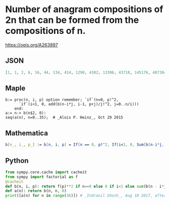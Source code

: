 # Number of anagram compositions of 2n that can be formed from the compositions of n\.
https://oeis.org/A263897
## JSON
```JSON
[1, 1, 2, 6, 16, 44, 134, 414, 1290, 4102, 13306, 43718, 145176, 487384, 1651154, 5636702, 19381392, 67074420, 233483430, 817106622, 2873589060, 10151255976, 36009769278, 128231072994, 458268615966, 1643227382022, 5910606009330, 21322486928518, 77132729929864]
```
## Maple
```Maple
b:= proc(n, i, p) option remember; `if`(n=0, p!^2,
      `if`(i<1, 0, add(b(n-i*j, i-1, p+j)/j!^2, j=0..n/i)))
    end:
a:= n-> b(n$2, 0):
seq(a(n), n=0..35);  # _Alois P. Heinz_, Oct 29 2015
```
## Mathematica
```Mathematica
b[n_, i_, p_] := b[n, i, p] = If[n == 0, p!^2, If[i<1, 0, Sum[b[n-i*j, i-1, p+j]/j!^2, {j, 0, n/i}]]]; a[n_] := b[n, n, 0]; Table[a[n], {n, 0, 35}] (* _Jean-François Alcover_, Nov 05 2015, after _Alois P. Heinz_ *)
```
## Python
```Python
from sympy.core.cache import cacheit
from sympy import factorial as f
@cacheit
def b(n, i, p): return f(p)**2 if n==0 else 0 if i<1 else sum(b(n - i*j, i - 1, p + j)//f(j)**2 for j in range(n//i + 1))
def a(n): return b(n, n, 0)
print([a(n) for n in range(36)]) # _Indranil Ghosh_, Aug 18 2017, after Maple code
```
